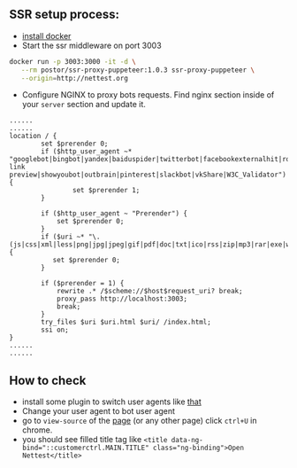 SSR setup process:
 - 
 - [install docker](https://www.digitalocean.com/community/tutorials/how-to-install-and-use-docker-on-debian-9)
 - Start the ssr middleware on port 3003
 ```bash
docker run -p 3003:3000 -it -d \
    --rm postor/ssr-proxy-puppeteer:1.0.3 ssr-proxy-puppeteer \
    --origin=http://nettest.org
```

 - Configure NGINX to proxy bots requests. Find nginx section inside of your `server` section and update it.
```nginx
......
......
location / {
        set $prerender 0;
        if ($http_user_agent ~* "googlebot|bingbot|yandex|baiduspider|twitterbot|facebookexternalhit|rogerbot|linkedinbot|embedly|quora link preview|showyoubot|outbrain|pinterest|slackbot|vkShare|W3C_Validator") {
                set $prerender 1;
        }

        if ($http_user_agent ~ "Prerender") {
            set $prerender 0;
        }
        if ($uri ~* "\.(js|css|xml|less|png|jpg|jpeg|gif|pdf|doc|txt|ico|rss|zip|mp3|rar|exe|wmv|doc|avi|ppt|mpg|mpeg|tif|wav|mov|psd|ai|xls|mp4|m4a|swf|dat|dmg|iso|flv|m4v|torrent|ttf|woff|svg|eot)") {
           set $prerender 0;
        }

        if ($prerender = 1) {
            rewrite .* /$scheme://$host$request_uri? break;
            proxy_pass http://localhost:3003;
            break;
        }
        try_files $uri $uri.html $uri/ /index.html;
        ssi on;
}
......
......
```

How to check
 -
  - install some plugin to switch user agents like [that](https://chrome.google.com/webstore/detail/user-agent-switcher/lkmofgnohbedopheiphabfhfjgkhfcgf)
  - Change your user agent to bot user agent
  - go to `view-source` of the [page](nettest.org/en/map) (or any other page) click `ctrl+U` in chrome.
  - you should see filled title tag like `<title data-ng-bind="::customerctrl.MAIN.TITLE" class="ng-binding">Open Nettest</title>`
